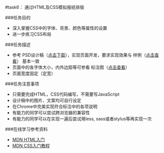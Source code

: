 #task6： 通过HTML及CSS模拟报纸排版

###任务目的

+	深入掌握CSS中的字体、背景、颜色等属性的设置
+   进一步练习CSS布局


###任务描述
*	参考 PSD设计稿（[点击下载](http://7xrp04.com1.z0.glb.clouddn.com/task_1_6_1.psd)），实现页面开发，要求实现效果与 样例（[点击查看](http://7xrp04.com1.z0.glb.clouddn.com/task_1_6_2.jpg)） 基本一致
*   页面中的各字体大小，内外边距等可参看 标注图（[点击查看](http://7xrp04.com1.z0.glb.clouddn.com/task_1_6_3.jpg)）
*   页面宽度固定（定宽）

###任务注意事项

* 	只需要完成HTML，CSS代码编写，不需要写JavaScript
* 	设计稿中的图片、文案均可自行设定
*	在Chrome中完美实现符合标注中的各项说明
*	有能力的同学可以尝试跨浏览器的兼容性
*	有能力的同学可以在实现一遍后尝试用less, sass或者stylus等再实现一次


###在线学习参考资料

* [MDN HTML入门](https://developer.mozilla.org/zh-CN/docs/Web/Guide/HTML/Introduction)
* [MDN CSS入门教程](https://developer.mozilla.org/zh-CN/docs/Web/Guide/CSS/Getting_started)


